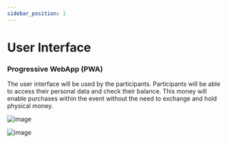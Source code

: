 ```yaml
---
sidebar_position: 1
---
```


# User Interface
### Progressive WebApp (PWA)

The user interface will be used by the participants. Participants will be able to access their personal data and check their balance. This money will enable purchases within the event without the need to exchange and hold physical money.

![image](@site/static/img/final_interfaces/UserInterface/UserInterface_1.png)

![image](@site/static/img/final_interfaces/UserInterface/UserInterface_2.png)